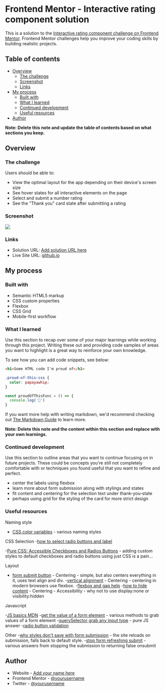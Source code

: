 # Frontend Mentor - Interactive rating component solution

This is a solution to the [Interactive rating component challenge on Frontend Mentor](https://www.frontendmentor.io/challenges/interactive-rating-component-koxpeBUmI). Frontend Mentor challenges help you improve your coding skills by building realistic projects. 

## Table of contents

- [Overview](#overview)
  - [The challenge](#the-challenge)
  - [Screenshot](#screenshot)
  - [Links](#links)
- [My process](#my-process)
  - [Built with](#built-with)
  - [What I learned](#what-i-learned)
  - [Continued development](#continued-development)
  - [Useful resources](#useful-resources)
- [Author](#author)

**Note: Delete this note and update the table of contents based on what sections you keep.**

## Overview

### The challenge

Users should be able to:

- View the optimal layout for the app depending on their device's screen size
- See hover states for all interactive elements on the page
- Select and submit a number rating
- See the "Thank you" card state after submitting a rating

### Screenshot

![](./screenshot.jpg)

### Links

- Solution URL: [Add solution URL here](https://your-solution-url.com)
- Live Site URL: [github.io](https://cvalong.github.io/fm-interactive-rating-component/)

## My process

### Built with

- Semantic HTML5 markup
- CSS custom properties
- Flexbox
- CSS Grid
- Mobile-first workflow

### What I learned

Use this section to recap over some of your major learnings while working through this project. Writing these out and providing code samples of areas you want to highlight is a great way to reinforce your own knowledge.

To see how you can add code snippets, see below:

```html
<h1>Some HTML code I'm proud of</h1>
```
```css
.proud-of-this-css {
  color: papayawhip;
}
```
```js
const proudOfThisFunc = () => {
  console.log('🎉')
}
```

If you want more help with writing markdown, we'd recommend checking out [The Markdown Guide](https://www.markdownguide.org/) to learn more.

**Note: Delete this note and the content within this section and replace with your own learnings.**

### Continued development

Use this section to outline areas that you want to continue focusing on in future projects. These could be concepts you're still not completely comfortable with or techniques you found useful that you want to refine and perfect.

- center the labels using flexbox
- learn more about form submission along with stylings and states
- fit content and centering for the selection text under thank-you-state
- perhaps using grid for the styling of the card for more strict design

### Useful resources

Naming style
- [CSS color variables](https://css-tricks.com/what-do-you-name-color-variables/) - various naming styles

CSS Selection
-[how to select radio buttons and label](https://stackoverflow.com/questions/4641752/css-how-to-style-a-selected-radio-buttons-label)

-[Pure CSS: Accessible Checkboxes and Radios Buttons](https://medium.com/claritydesignsystem/pure-css-accessible-checkboxes-and-radios-buttons-54063e759bb3) - adding custom styles to default checkboxes and radio buttons using just CSS is a pain...

Layout
- [form submit button](https://stackoverflow.com/questions/4221263/center-form-submit-buttons-html-css) - Centering - simple, but also centers everything in it, uses text align and div.
-[vertical alignment](https://stackoverflow.com/questions/2939914/how-do-i-vertically-align-text-in-a-div/13515693#13515693) - Centering - centering in modern browsers use flexbox.
-[flexbox and gap help](https://coryrylan.com/blog/css-gap-space-with-flexbox)
-[how to hide content](https://webaim.org/techniques/css/invisiblecontent/) - Centering - Accessibility - why not to use display:none or visibility:hidden 

Javascript

-[JS basics MDN](https://developer.mozilla.org/en-US/docs/Learn/Getting_started_with_the_web/JavaScript_basics)
-[get the value of a form element](https://www.javascript-coder.com/javascript-form/javascript-get-form/) - various methods to grab values of a form element
-[querySelector grab any input type](https://stackoverflow.com/questions/9618504/how-to-get-the-selected-radio-button-s-value) - pure JS answer
-[radio button validation](https://www.delftstack.com/howto/javascript/radio-button-validation-in-javascript/)

Other
-[why styles don't save with form submission](https://stackoverflow.com/questions/53777151/changing-style-from-javascript-not-saving) - the site reloads on submission, falls back to default style.
-[stop form refreshing submit](https://stackoverflow.com/questions/19454310/stop-form-refreshing-page-on-submit) - various answers from stopping the submission to returning false onsubmit

## Author

- Website - [Add your name here](https://www.your-site.com)
- Frontend Mentor - [@yourusername](https://www.frontendmentor.io/profile/yourusername)
- Twitter - [@yourusername](https://www.twitter.com/yourusername)